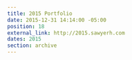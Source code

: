 ```yaml
---
title: 2015 Portfolio
date: 2015-12-31 14:14:00 -05:00
position: 18
external_link: http://2015.sawyerh.com
dates: 2015
section: archive
---
```


